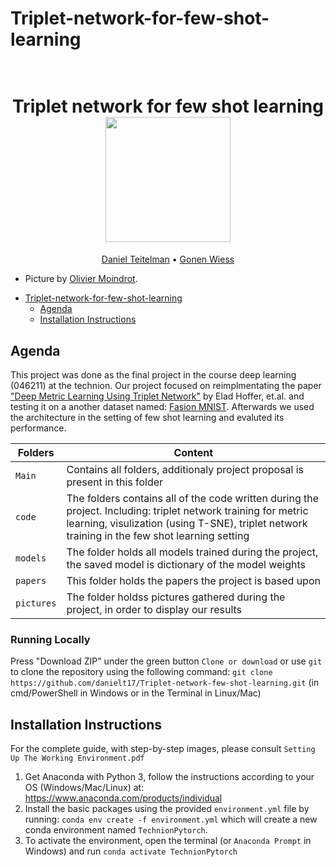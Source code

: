 # Triplet-network-for-few-shot-learning

<h1 align="center">
  <br>
Triplet network for few shot learning
  <br>
  <img src="https://omoindrot.github.io/assets/triplet_loss/triplet_loss.png" height="200">
</h1>
  <p align="center">
    <a href="https://github.com/danielt17">Daniel Teitelman</a> •
    <a href="https://github.com/GonenWeiss">Gonen Wiess</a> 
  </p>

* Picture by <a href="https://omoindrot.github.io/triplet-loss">Olivier Moindrot</a>.

</h4>


- [Triplet-network-for-few-shot-learning](#Triplet-network-for-few-shot-learning)
  * [Agenda](#agenda)
  * [Installation Instructions](#installation-instructions)


## Agenda

This project was done as the final project in the course deep learning (046211) at the technion. Our project focused on reimplmentating the paper 
<a href="https://arxiv.org/abs/1412.6622">"Deep Metric Learning Using Triplet Network"</a> by Elad Hoffer, et.al. and testing it on a another dataset named: <a href="https://github.com/zalandoresearch/fashion-mnist">Fasion MNIST</a>. Afterwards we used the architecture in the setting of few shot learning and evaluted its performance.

|Folders       | Content |
|----------------|---------|
|`Main`| Contains all folders, additionaly project proposal is present in this folder|
|`code`| The folders contains all of the code written during the project. Including: triplet network training for metric learning, visulization (using T-SNE), triplet network training in the few shot learning setting|
|`models`| The folder holds all models trained during the project, the saved model is dictionary of the model weights|
|`papers`| This folder holds the papers the project is based upon|
|`pictures`| The folder holdss pictures gathered during the project, in order to display our results|

### Running Locally

Press "Download ZIP" under the green button `Clone or download` or use `git` to clone the repository using the 
following command: `git clone https://github.com/danielt17/Triplet-network-few-shot-learning.git` (in cmd/PowerShell in Windows or in the Terminal in Linux/Mac)

## Installation Instructions

For the complete guide, with step-by-step images, please consult `Setting Up The Working Environment.pdf`

1. Get Anaconda with Python 3, follow the instructions according to your OS (Windows/Mac/Linux) at: https://www.anaconda.com/products/individual
2. Install the basic packages using the provided `environment.yml` file by running: `conda env create -f environment.yml` which will create a new conda environment named `TechnionPytorch`.
3. To activate the environment, open the terminal (or `Anaconda Prompt` in Windows) and run `conda activate TechnionPytorch`

